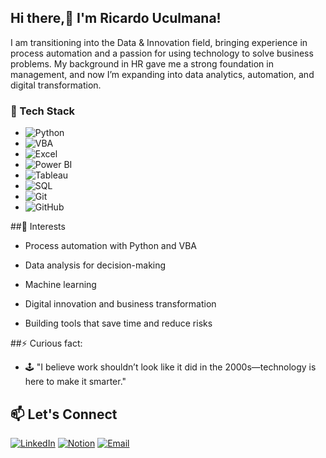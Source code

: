 ## Hi there,👋 I'm Ricardo Uculmana!

I am transitioning into the Data & Innovation field, bringing experience in process automation and a passion for using technology to solve business problems. My background in HR gave me a strong foundation in management, and now I’m expanding into data analytics, automation, and digital transformation.

### 🔧 Tech Stack

- ![Python](https://img.shields.io/badge/Python-3776AB?logo=python&logoColor=white)  
- ![VBA](https://img.shields.io/badge/VBA-217346?logo=microsoft-excel&logoColor=white)  
- ![Excel](https://img.shields.io/badge/Excel-217346?logo=microsoft-excel&logoColor=white)  
- ![Power BI](https://img.shields.io/badge/PowerBI-F2C811?logo=powerbi&logoColor=black)  
- ![Tableau](https://img.shields.io/badge/Tableau-E97627?logo=tableau&logoColor=white)  
- ![SQL](https://img.shields.io/badge/SQL-003B57?logo=database&logoColor=white)  
- ![Git](https://img.shields.io/badge/Git-F05032?logo=git&logoColor=white)  
- ![GitHub](https://img.shields.io/badge/GitHub-181717?logo=github&logoColor=white)


##📌 Interests

- Process automation with Python and VBA

- Data analysis for decision-making

- Machine learning

- Digital innovation and business transformation

- Building tools that save time and reduce risks

##⚡ Curious fact:
- 🕹️ "I believe work shouldn’t look like it did in the 2000s—technology is here to make it smarter."

## 📫 Let's Connect  

[![LinkedIn](https://img.shields.io/badge/LinkedIn-0077B5?style=flat&logo=linkedin&logoColor=white)](https://www.linkedin.com/in/ricardouculmanaquispe/) [![Notion](https://img.shields.io/badge/Notion-000000?style=flat&logo=notion&logoColor=white)](https://www.notion.so/Portfolio-de-proyectos-222662e8c9dc80ae9b68d1d797ae0afc) [![Email](https://img.shields.io/badge/Email-D14836?style=flat&logo=gmail&logoColor=white)](mailto:rfuculmana@gmail.com)



<!--
**Merlin2098/Merlin2098** is a ✨ _special_ ✨ repository because its `README.md` (this file) appears on your GitHub profile.

Here are some ideas to get you started:

- 🔭 I’m currently working on ...
- 🌱 I’m currently learning ...
- 👯 I’m looking to collaborate on ...
- 🤔 I’m looking for help with ...
- 💬 Ask me about ...
- 📫 How to reach me: ...
- 😄 Pronouns: ...
- ⚡ Fun fact: ...
-->
